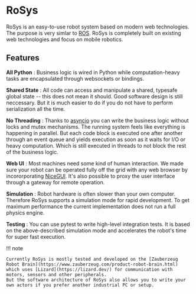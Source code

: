 # RoSys

RoSys is an easy-to-use robot system based on modern web technologies.
The purpose is very simlar to [ROS](https://www.ros.org/).
RoSys is completely built on existing web technologies and focus on mobile robotics.

## Features

**All Python**
: Business logic is wired in Python while computation-heavy tasks are encapsulated through websockets or bindings.

**Shared State**
: All code can access and manipulate a shared, typesafe global state -- this does not mean it should.
Good software design is still neccessary.
But it is much easier to do if you do not have to perform serialization all the time.

**No Threading**
: Thanks to [asyncio](https://docs.python.org/3/library/asyncio.html) you can write the business logic without locks and mutex mechanisms.
The running system feels like everything is happening in parallel. But each code block is executed one after another through an event queue and yields execution as soon as it waits for I/O or heavy computation.
Which is still executed in threads to not block the rest of the business logic.

**Web UI**
: Most machines need some kind of human interaction.
We made sure your robot can be operated fully off the grid with any web browser by incororporating [NiceGUI](https://nicegui.io/).
It's also possible to proxy the user interface through a gateway for remote operation.

**Simulation**
: Robot hardware is often slower than your own computer.
Therefore RoSys supports a simulation mode for rapid development.
To get maximum performance the current implementation does not run a full physics engine.

**Testing**
: You can use pytest to write high-level integration tests.
It is based on the above-described simulation mode and accelerates the robot's time for super fast execution.

!!! note

    Currently RoSys is mostly tested and developed on the [Zauberzeug Robot Brain](https://www.zauberzeug.com/product-robot-brain.html) which uses [Lizard](https://lizard.dev/) for communication with motors, sensors and other peripherals.
    But the software architecture of RoSys also allows you to write your own actors if you prefer another industrial PC or setup.
